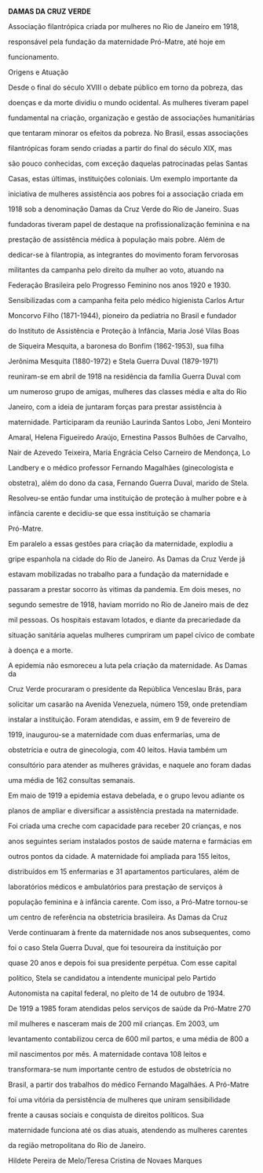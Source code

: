 **DAMAS DA CRUZ VERDE**



Associação filantrópica criada por mulheres no Rio de Janeiro em 1918,

responsável pela fundação da maternidade Pró-Matre, até hoje em

funcionamento.



Origens e Atuação



Desde o final do século XVIII o debate público em torno da pobreza, das

doenças e da morte dividiu o mundo ocidental. As mulheres tiveram papel

fundamental na criação, organização e gestão de associações humanitárias

que tentaram minorar os efeitos da pobreza. No Brasil, essas associações

filantrópicas foram sendo criadas a partir do final do século XIX, mas

são pouco conhecidas, com exceção daquelas patrocinadas pelas Santas

Casas, estas últimas, instituições coloniais. Um exemplo importante da

iniciativa de mulheres assistência aos pobres foi a associação criada em

1918 sob a denominação Damas da Cruz Verde do Rio de Janeiro. Suas

fundadoras tiveram papel de destaque na profissionalização feminina e na

prestação de assistência médica à população mais pobre. Além de

dedicar-se à filantropia, as integrantes do movimento foram fervorosas

militantes da campanha pelo direito da mulher ao voto, atuando na

Federação Brasileira pelo Progresso Feminino nos anos 1920 e 1930.



Sensibilizadas com a campanha feita pelo médico higienista Carlos Artur

Moncorvo Filho (1871-1944), pioneiro da pediatria no Brasil e fundador

do Instituto de Assistência e Proteção à Infância, Maria José Vilas Boas

de Siqueira Mesquita, a baronesa do Bonfim (1862-1953), sua filha

Jerônima Mesquita (1880-1972) e Stela Guerra Duval (1879-1971)

reuniram-se em abril de 1918 na residência da família Guerra Duval com

um numeroso grupo de amigas, mulheres das classes média e alta do Rio

Janeiro, com a ideia de juntaram forças para prestar assistência à

maternidade. Participaram da reunião Laurinda Santos Lobo, Jeni Monteiro

Amaral, Helena Figueiredo Araújo, Ernestina Passos Bulhões de Carvalho,

Nair de Azevedo Teixeira, Maria Engrácia Celso Carneiro de Mendonça, Lo

Landbery e o médico professor Fernando Magalhães (ginecologista e

obstetra), além do dono da casa, Fernando Guerra Duval, marido de Stela.

Resolveu-se então fundar uma instituição de proteção à mulher pobre e à

infância carente e decidiu-se que essa instituição se chamaria

Pró-Matre.



Em paralelo a essas gestões para criação da maternidade, explodiu a

gripe espanhola na cidade do Rio de Janeiro. As Damas da Cruz Verde já

estavam mobilizadas no trabalho para a fundação da maternidade e

passaram a prestar socorro às vitimas da pandemia. Em dois meses, no

segundo semestre de 1918, haviam morrido no Rio de Janeiro mais de dez

mil pessoas. Os hospitais estavam lotados, e diante da precariedade da

situação sanitária aquelas mulheres cumpriram um papel cívico de combate

à doença e a morte.



A epidemia não esmoreceu a luta pela criação da maternidade. As Damas da

Cruz Verde procuraram o presidente da República Venceslau Brás, para

solicitar um casarão na Avenida Venezuela, número 159, onde pretendiam

instalar a instituição. Foram atendidas, e assim, em 9 de fevereiro de

1919, inaugurou-se a maternidade com duas enfermarias, uma de

obstetrícia e outra de ginecologia, com 40 leitos. Havia também um

consultório para atender as mulheres grávidas, e naquele ano foram dadas

uma média de 162 consultas semanais.



Em maio de 1919 a epidemia estava debelada, e o grupo levou adiante os

planos de ampliar e diversificar a assistência prestada na maternidade.

Foi criada uma creche com capacidade para receber 20 crianças, e nos

anos seguintes seriam instalados postos de saúde materna e farmácias em

outros pontos da cidade. A maternidade foi ampliada para 155 leitos,

distribuídos em 15 enfermarias e 31 apartamentos particulares, além de

laboratórios médicos e ambulatórios para prestação de serviços à

população feminina e à infância carente. Com isso, a Pró-Matre tornou-se

um centro de referência na obstetrícia brasileira. As Damas da Cruz

Verde continuaram à frente da maternidade nos anos subsequentes, como

foi o caso Stela Guerra Duval, que foi tesoureira da instituição por

quase 20 anos e depois foi sua presidente perpétua. Com esse capital

político, Stela se candidatou a intendente municipal pelo Partido

Autonomista na capital federal, no pleito de 14 de outubro de 1934.



De 1919 a 1985 foram atendidas pelos serviços de saúde da Pró-Matre 270

mil mulheres e nasceram mais de 200 mil crianças. Em 2003, um

levantamento contabilizou cerca de 600 mil partos, e uma média de 800 a

mil nascimentos por mês. A maternidade contava 108 leitos e

transformara-se num importante centro de estudos de obstetrícia no

Brasil, a partir dos trabalhos do médico Fernando Magalhães. A Pró-Matre

foi uma vitória da persistência de mulheres que uniram sensibilidade

frente a causas sociais e conquista de direitos políticos. Sua

maternidade funciona até os dias atuais, atendendo as mulheres carentes

da região metropolitana do Rio de Janeiro.



Hildete Pereira de Melo/Teresa Cristina de Novaes Marques



